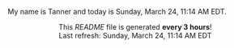 My name is Tanner and today is Sunday, March 24, 11:14 AM EDT.

<p align="center">This <i>README</i> file is generated <b>every 3 hours</b>!</br>Last refresh: Sunday, March 24, 11:14 AM EDT<br /></p>
